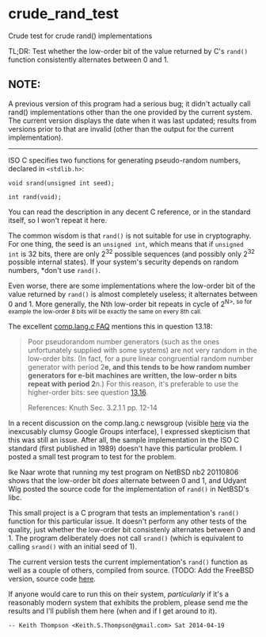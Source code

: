 crude_rand_test
===============

Crude test for crude rand() implementations

TL;DR: Test whether the low-order bit of the value returned by C's
`rand()` function consistently alternates between 0 and 1.

## NOTE:

A previous version of this program had a serious bug; it didn't
actually call rand() implementations other than the one provided by
the current system.  The current version displays the date when it
was last updated; results from versions prior to that are invalid
(other than the output for the current implementation).

---

ISO C specifies two functions for generating pseudo-random numbers,
declared in `<stdlib.h>`:

    void srand(unsigned int seed);

    int rand(void);

You can read the description in any decent C reference, or in the
standard itself, so I won't repeat it here.

The common wisdom is that `rand()` is not suitable for use in
cryptography. For one thing, the seed is an `unsigned int`, which
means that if `unsigned int` is 32 bits, there are only 2<sup>32</sup>
possible sequences (and possibly only 2<sup>32</sup> possible internal
states).  If your system's security depends on random numbers, *don't
use `rand()`.

Even worse, there are some implementations where the low-order bit
of the value returned by `rand()` is almost completely useless; it
alternates between 0 and 1.  More generally, the Nth low-order bit
repeats in cycle of 2<sup>N>, so for example the low-order 8 bits
will be exactly the same on every 8th call.

The excellent [comp.lang.c FAQ](http://www.c-faq.com/) mentions this
in question 13.18:

> Poor pseudorandom number generators (such as the ones unfortunately
> supplied with some systems) are not very random in the low-order
> bits. (In fact, for a pure linear congruential random number generator
> with period 2**e, and this tends to be how random number generators
> for e-bit machines are written, the low-order n bits repeat with period
> 2**n.) For this reason, it's preferable to use the higher-order bits:
> see question [13.16](http://www.c-faq.com/lib/randrange.html).
> 
> References: Knuth Sec. 3.2.1.1 pp. 12-14 

In a recent discussion on the comp.lang.c newsgroup (visible
[here](https://groups.google.com/forum/#!msg/comp.lang.c/nkNqr39n4xY/aN2MnvrbAv4J)
via the inexcusably clumsy Google Groups interface), I expressed
skepticism that this was still an issue.  After all, the sample
implementation in the ISO C standard (first published in 1989) doesn't
have this particular problem.  I posted a small test program to test
for the problem.

Ike Naar wrote that running my test program on NetBSD nb2 20110806
shows that the low-order bit *does* alternate between 0 and 1, and
Udyant Wig posted the source code for the implementation of `rand()`
in NetBSD's libc.

This small project is a C program that tests an implementation's
`rand()` function for this particular issue.  It doesn't perform any
other tests of the quality, just whether the low-order bit consistenly
alternates between 0 and 1.  The program deliberately does not call
`srand()` (which is equivalent to calling `srand()` with an initial
seed of 1).

The current version tests the current implementation's
`rand()` function as well as a couple of others, compiled
from source.  (TODO: Add the FreeBSD version, source code
[here](http://www.opensource.apple.com/source/Libc/Libc-997.1.1/stdlib/FreeBSD/rand.c).

If anyone would care to run this on their system, *particularly* if
it's a reasonably modern system that exhibits the problem, please
send me the results and I'll publish them here (when and if I get
around to it).

    -- Keith Thompson <Keith.S.Thompson@gmail.com> Sat 2014-04-19
